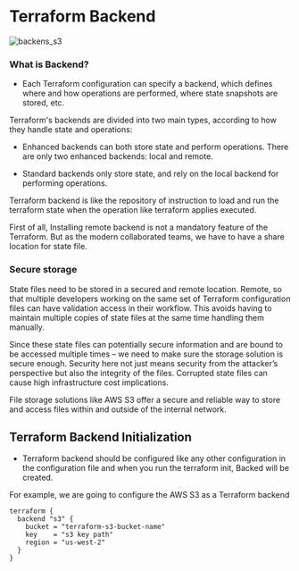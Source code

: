 # Terraform Backend
![backens_s3](https://user-images.githubusercontent.com/108756145/222935427-ef61239a-f9fe-4373-9450-da364bcc8437.jpg)


### What is Backend?
- Each Terraform configuration can specify a backend, which defines where and how operations are performed, where state snapshots are stored, etc.

Terraform's backends are divided into two main types, according to how they handle state and operations:

- Enhanced backends can both store state and perform operations. There are only two enhanced backends: local and remote.

- Standard backends only store state, and rely on the local backend for performing operations.


Terraform backend is like the repository of instruction to load and run the terraform state when the operation like terraform applies executed. 

First of all, Installing remote backend is not a mandatory feature of the Terraform. But as the modern collaborated teams, we have to have a share location for state file.

### Secure storage
State files need to be stored in a secured and remote location. Remote, so that multiple developers working on the same set of Terraform configuration files can have validation access in their workflow. This avoids having to maintain multiple copies of state files at the same time handling them manually.

Since these state files can potentially secure information and are bound to be accessed multiple times – we need to make sure the storage solution is secure enough. Security here not just means security from the attacker’s perspective but also the integrity of the files. Corrupted state files can cause high infrastructure cost implications.

File storage solutions like AWS S3 offer a secure and reliable way to store and access files within and outside of the internal network.

## Terraform Backend Initialization
- Terraform backend should be configured like any other configuration in the configuration file and when you run the terraform init, Backed will be created. 

For example, we are going to configure the AWS S3 as a Terraform backend

~~~
terraform {
  backend "s3" {
    bucket = "terraform-s3-bucket-name"
    key    = "s3 key path"
    region = "us-west-2"
  }
}
~~~

